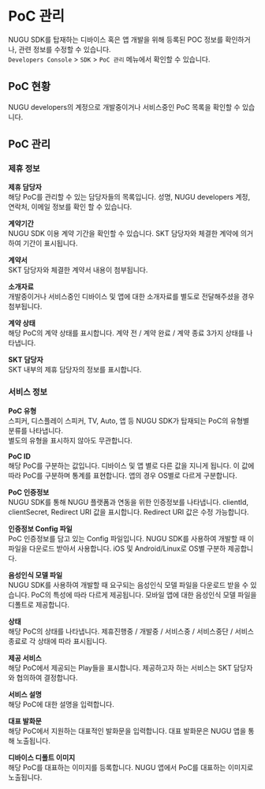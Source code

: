 # PoC 관리

NUGU SDK를 탑재하는 디바이스 혹은 앱 개발을 위해 등록된 POC 정보를 확인하거나, 관련 정보를 수정할 수 있습니다.\
`Developers Console` > `SDK`  > `PoC 관리` 메뉴에서 확인할 수 있습니다.

## PoC 현황

NUGU developers의 계정으로 개발중이거나 서비스중인 PoC 목록을 확인할 수 있습니다.

## PoC 관리

### 제휴 정보

**제휴 담당자**\
해당 PoC를 관리할 수 있는 담당자들의 목록입니다. 성명, NUGU developers 계정, 연락처, 이메일 정보를 확인 할 수 있습니다.

**계약기간**\
NUGU SDK 이용 계약 기간을 확인할 수 있습니다. SKT 담당자와 체결한 계약에 의거하여 기간이 표시됩니다.

**계약서**\
SKT 담당자와 체결한 계약서 내용이 첨부됩니다.

**소개자료**\
개발중이거나 서비스중인 디바이스 및 앱에 대한 소개자료를 별도로 전달해주셨을 경우 첨부됩니다.

**계약 상태**\
해당 PoC의 계약 상태를 표시합니다. 계약 전 / 계약 완료 / 계약 종료 3가지 상태를 나타냅니다.

**SKT 담당자**\
SKT 내부의 제휴 담당자의 정보를 표시합니다.

### 서비스 정보

**PoC 유형**\
스피커, 디스플레이 스피커, TV, Auto, 앱 등 NUGU SDK가 탑재되는 PoC의 유형별 분류를 나타냅니다.\
별도의 유형을 표시하지 않아도 무관합니다.

**PoC ID**\
해당 PoC를 구분하는 값입니다. 디바이스 및 앱 별로 다른 값을 지니게 됩니다. 이 값에 따라 PoC를 구분하며 통계를 표현합니다. 앱의 경우 OS별로 다르게 구분합니다.

**PoC 인증정보**\
NUGU SDK를 통해 NUGU 플랫폼과 연동을 위한 인증정보를 나타냅니다. clientId, clientSecret, Redirect URI 값을 표시합니다. Redirect URI 값은 수정 가능합니다.

**인증정보 Config 파일**\
PoC 인증정보를 담고 있는 Config 파일입니다. NUGU SDK를 사용하여 개발할 때 이 파일을 다운로드 받아서 사용합니다. iOS 및 Android/Linux로 OS별 구분하 제공합니다.

**음성인식 모델 파일**\
NUGU SDK를 사용하여 개발할 때 요구되는 음성인식 모델 파일을 다운로드 받을 수 있습니다. PoC의 특성에 따라 다르게 제공됩니다. 모바일 앱에 대한 음성인식 모델 파일을 디폴트로 제공합니다.

**상태**\
해당 PoC의 상태를 나타냅니다. 제휴진행중 / 개발중 / 서비스중 / 서비스중단 / 서비스종료로 각 상태에 따라 표시됩니다.

**제공 서비스**\
해당 PoC에서 제공되는 Play들을 표시합니다. 제공하고자 하는 서비스는 SKT 담당자와 협의하여 결정합니다.

**서비스 설명**\
해당 PoC에 대한 설명을 입력합니다.

**대표 발화문**\
해당 PoC에서 지원하는 대표적인 발화문을 입력합니다. 대표 발화문은 NUGU 앱을 통해 노출됩니다.

**디바이스 디폴트 이미지**\
해당 PoC를 대표하는 이미지를 등록합니다. NUGU 앱에서 PoC를 대표하는 이미지로 노출됩니다.
